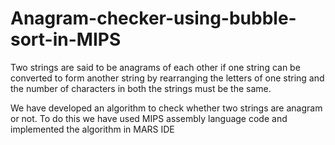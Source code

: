 # Anagram-checker-using-bubble-sort-in-MIPS
Two strings are said to be anagrams of each other if one string can be converted to form another string 
by rearranging the letters of one string and the number of characters in both the strings must be the same. 

We have developed an algorithm to check whether two strings are anagram or not. To do this we have used MIPS assembly language code and implemented the algorithm in MARS IDE
